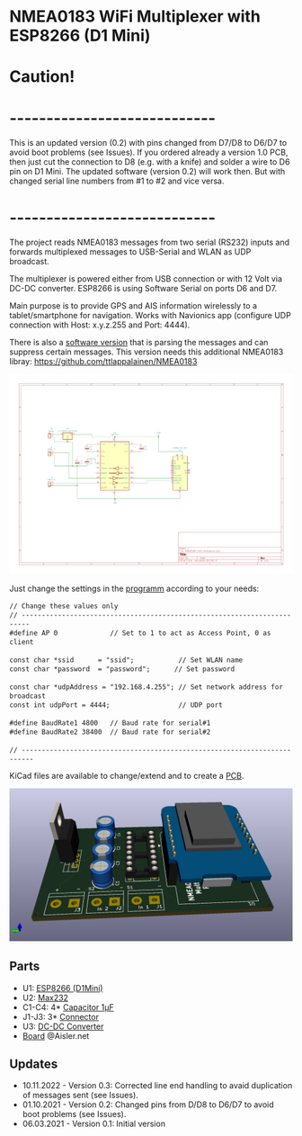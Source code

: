 # NMEA0183 WiFi Multiplexer with ESP8266 (D1 Mini)

# Caution! 
# ----------------------------
This is an updated version (0.2) with pins changed from D7/D8 to D6/D7 to avoid boot problems (see Issues).
If you ordered already a version 1.0 PCB, then just cut the connection to D8 (e.g. with a knife) and solder a wire to D6 pin on D1 Mini. The updated software (version 0.2) will work then. But with changed serial line numbers from #1 to #2 and vice versa.
# ----------------------------

The project reads NMEA0183 messages from two serial (RS232) inputs and forwards multiplexed messages to USB-Serial and WLAN as UDP broadcast.

The multiplexer is powered either from USB connection or with 12 Volt via DC-DC converter.
ESP8266 is using Software Serial on ports D6 and D7.

Main purpose is to provide GPS and AIS information wirelessly to a tablet/smartphone for navigation.
Works with Navionics app (configure UDP connection with Host: x.y.z.255 and Port: 4444).

There is also a [software version](https://github.com/AK-Homberger/NMEA0183-WiFi-Multiplexer/tree/main/NMEA083-Parser-WiFi-Multiplexer) that is parsing the messages and can suppress certain messages. This version needs this additional NMEA0183 libray: https://github.com/ttlappalainen/NMEA0183

![Schematics](https://github.com/AK-Homberger/NMEA0183-WiFi-Multiplexer/blob/main/NMEA0183-WiFi-Multiplexer.png)

Just change the settings in the [programm](https://github.com/AK-Homberger/NMEA0183-WiFi-Multiplexer/blob/main/NMEA083-WiFi-Multiplexer/NMEA083-WiFi-Multiplexer.ino) according to your needs:

```
// Change these values only
// ------------------------------------------------------------------------
#define AP 0             // Set to 1 to act as Access Point, 0 as client 

const char *ssid      = "ssid";           // Set WLAN name
const char *password  = "password";      // Set password

const char *udpAddress = "192.168.4.255"; // Set network address for broadcast
const int udpPort = 4444;                 // UDP port

#define BaudRate1 4800   // Baud rate for serial#1
#define BaudRate2 38400  // Baud rate for serial#2

// -------------------------------------------------------------------------

```

KiCad files are available to change/extend and to create a [PCB](https://github.com/AK-Homberger/NMEA0183-WiFi-Multiplexer/blob/main/KiCadNMEA0183-WiFi-Multiplexer/PCB.pdf).

![Board](https://github.com/AK-Homberger/NMEA0183-WiFi-Multiplexer/blob/main/KiCadNMEA0183-WiFi-Multiplexer/NMEA0183-WiFi-Multiplexer.png)


## Parts

- U1: [ESP8266 (D1Mini)](https://www.reichelt.de/de/en/d1-mini-esp8266-v3-0-d1-mini-p253978.html?&nbc=1)
- U2: [Max232](https://www.reichelt.de/de/en/rs232-driver-dil-16-max-232-cpe-p11216.html?&nbc=1)
- C1-C4: 4* [Capacitor 1µF](https://www.reichelt.de/de/en/tantalum-capacitor-rm-2-5-1-0-f-35-v-tantal-1-0-35-p20330.html?&nbc=1)
- J1-J3: 3* [Connector](https://www.reichelt.de/de/en/2-pin-terminal-strip-spacing-5-08-akl-101-02-p36605.html?&nbc=1)
- U3: [DC-DC Converter](https://www.reichelt.de/de/en/dc-dc-converter-5-v-1-a-single-r-78e50-10-p177268.html?&nbc=1)
- [Board](https://aisler.net/p/EZUNBBJG) @Aisler.net

## Updates
- 10.11.2022 - Version 0.3: Corrected line end handling to avaid duplication of messages sent (see Issues).
- 01.10.2021 - Version 0.2: Changed pins from D/D8 to D6/D7 to avoid boot problems (see Issues).
- 06.03.2021 - Version 0.1: Initial version
